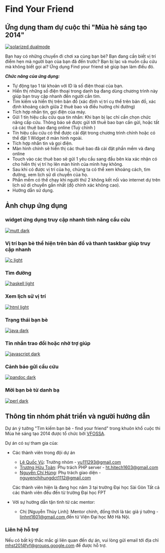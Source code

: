 
Find Your Friend
=========

## Ứng dụng tham dự cuộc thi "Mùa hè sáng tạo 2014"

[![solarized dualmode](https://raw.githubusercontent.com/vu111293/findyourfriend/master/screenshot/logo.png)](#features)

Bạn hay có những chuyến đi chơi xa cùng bạn bè? Bạn đang cần biết vị trí điểm hẹn mà
người bạn của bạn đã đến trước? Bạn bị lạc và muồn cầu cứu mà không biết gọi ai? Ứng dụng
Find your friend sẽ giúp bạn làm điều đó.



***Chức năng của ứng dụng:***
* Tự động tạo 1 tài khoản với ID là số điện thoại của bạn.
* Hiển thị những số điện thoại trong danh bạ đang dùng chương trình này giúp bạn truy cập
nhanh đến người cần tìm.
* Tìm kiếm và hiển thị trên bản đồ (xác định vị trí cụ thể trên bản đồ, xác định khoảng cách
giữa 2 thuê bao và điều hướng chỉ đường)
* Tích hợp nhắn tin, gọi điện của máy.
* Gửi 1 tín hiệu cầu cứu qua tin nhắn: Khi bạn bị lạc chỉ cần chọn chức năng cấp cứu. Thông
báo sẽ được gửi tới thuê bao bạn cần gửi, hoặc tất cả các thuê bao đang online (Tuỳ chỉnh )
* Tín hiệu cầu cứu có thể được cài đặt trong chương trình chính hoặc có thể đặt 1 Widget ở
màn hình ngoài.
* Tích hợp nhắn tin và gọi điện.
* Màn hình chính sẽ hiển thị các thuê bao đã cài đặt phần mềm và đang online
* Touch vào các thuê bao sẽ gửi 1 yêu cầu sang đầu bên kia xác nhận có cho hiển thị vị trí họ
lên màn hình của mình hay không.
* Sau khi có được vị trí của họ, chúng ta có thể xem khoảng cách, tìm đường, xem lịch sử di
chuyển của họ.
* Phần mềm có thế chạy khi người thứ 2 không kết nối vào internet dự trên lịch sử di chuyển
gần nhất (độ chính xác không cao).
* Hướng dẫn sử dụng.



Ảnh chụp ứng dụng
-----------

### widget ứng dụng truy cập nhanh tính năng cầu cứu

[![mutt dark](https://raw.githubusercontent.com/vu111293/findyourfriend/master/screenshot/Screenshot_2014-07-28-17-42-55.png)](https://github.com/altercation/solarized/raw/master/img/screen-mutt-dark.png)

### Vị trí bạn bè thể hiện trên bản đồ và thanh taskbar giúp truy cập nhanh

[![c light](https://raw.githubusercontent.com/vu111293/findyourfriend/master/screenshot/Screenshot_2014-08-03-16-59-11.png)](https://github.com/altercation/solarized/raw/master/img/screen-c-light.png)

### Tìm đường

[![haskell light](https://raw.githubusercontent.com/vu111293/findyourfriend/master/screenshot/Screenshot_2014-08-03-16-59-58.png)](https://github.com/altercation/solarized/raw/master/img/screen-haskell-light.png)

### Xem lịch sử vị trí

[![html light](https://raw.githubusercontent.com/vu111293/findyourfriend/master/screenshot/Screenshot_2014-08-03-17-00-14.png)](https://github.com/altercation/solarized/raw/master/img/screen-html-light.png)

### Trạng thái bạn bè

[![java dark](https://raw.githubusercontent.com/vu111293/findyourfriend/master/screenshot/Screenshot_2014-08-03-16-59-29.png)](https://github.com/altercation/solarized/raw/master/img/screen-java-dark.png)

### Tin nhắn trao đổi hoặc nhờ trợ giúp

[![javascript dark](https://raw.githubusercontent.com/vu111293/findyourfriend/master/screenshot/Screenshot_2014-08-03-16-59-20.png)](https://github.com/altercation/solarized/raw/master/img/screen-javascript-dark.png)

### Cảnh báo gửi cầu cứu

[![pandoc dark](https://raw.githubusercontent.com/vu111293/findyourfriend/master/screenshot/Screenshot_2014-08-03-17-00-20.png)](https://github.com/altercation/solarized/raw/master/img/screen-pandoc-dark.png)

### Mời bạn bè từ danh bạ

[![perl dark](https://raw.githubusercontent.com/vu111293/findyourfriend/master/screenshot/Screenshot_2014-08-03-17-01-00.png)](https://github.com/altercation/solarized/raw/master/img/screen-perl-dark.png)



Thông tin nhóm phát triển và người hướng dẫn
-------------------

Dự án ý tưởng "Tìm kiếm bạn bè - find your friend"
trong khuôn khổ cuộc thi Mùa hè sáng tạo 2014 được tổ chức bởi [VFOSSA](http://vfossa.vn/vi/).

Dự án có sự tham gia của:
- Các thành viên trong đội dự án
  + [Lê Quốc Vũ](0979742138): Trưởng nhóm - [vu111293@gmail.com](mailto:vu111293@gmail.com)
  + [Trương Hữu Toàn](01678241220): Phụ trách PHP server - [ht.hitech1603@gmail.com](mailto:ht.hitech1603@gmail.com)
  + [Nguyễn Chí Hùng](0904001021): Phụ trách giao diện - [nguyenchihungdct1112@gmail.com](mailto:nguyenchihungdct1112@gmail.com)
  

  Các thành viên hiện là đang học năm 3 tại trường Đại học Sài Gòn
  Tất cả các thành viên đều đến từ trường Đại học FPT
- Với sự hướng dẫn tận tình từ các mentor:
  + Chị [Nguyễn Thùy Linh]: Mentor chính, đồng thời là tác giả ý tưởng - [linhnt1601@gmail.com ](mailto:linhnt1601@gmail.com ) đến từ Viện Đại học Mở Hà Nội.
  
### Liên hệ hỗ trợ
Nếu có bất kỳ thắc mắc gì liên quan đến dự án, vui lòng gửi email tới địa chỉ [mhst2014fyf@groups.google.com](mailto:mhst2014fyf@groups.google.com) để được hỗ trợ.


